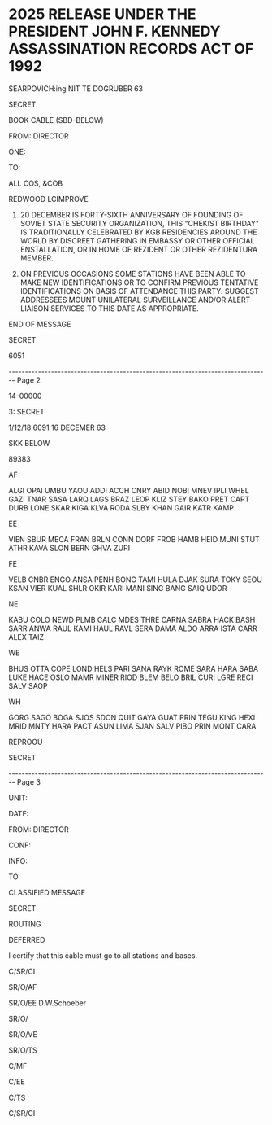 # 2025 RELEASE UNDER THE PRESIDENT JOHN F. KENNEDY ASSASSINATION RECORDS ACT OF 1992

SEARPOVICH:ing
NIT
TE DOGRUBER 63

SECRET

BOOK CABLE (SBD-BELOW)

FROM: DIRECTOR

ONE:

TO:

ALL COS, &COB

REDWOOD LCIMPROVE

1. 20 DECEMBER IS FORTY-SIXTH ANNIVERSARY OF FOUNDING OF SOVIET STATE SECURITY ORGANIZATION, THIS "CHEKIST BIRTHDAY" IS TRADITIONALLY CELEBRATED BY KGB RESIDENCIES AROUND THE WORLD BY DISCREET GATHERING IN EMBASSY OR OTHER OFFICIAL ENSTALLATION, OR IN HOME OF REZIDENT OR OTHER REZIDENTURA MEMBER.

2. ON PREVIOUS OCCASIONS SOME STATIONS HAVE BEEN ABLE TO MAKE NEW IDENTIFICATIONS OR TO CONFIRM PREVIOUS TENTATIVE IDENTIFICATIONS ON BASIS OF ATTENDANCE THIS PARTY. SUGGEST ADDRESSEES MOUNT UNILATERAL SURVEILLANCE AND/OR ALERT LIAISON SERVICES TO THIS DATE AS APPROPRIATE.

END OF MESSAGE

SECRET

6051


-------------------------------------------------------------------------------- Page 2

14-00000

3: SECRET

1/12/18
6091
16 DECEMER 63

SKK BELOW

89383

AF

ALGI
OPAI
UMBU
YAOU
ADDI
ACCH
CNRY
ABID
NOBI
MNEV
IPLI
WHEL
GAZI
TNAR
SASA
LARQ
LAGS
BRAZ
LEOP
KLIZ
STEY
BAKO
PRET
CAPT
DURB
LONE
SKAR
KIGA
KLVA
RODA
SLBY
KHAN
GAIR
KATR
KAMP

EE

VIEN
SBUR
MECA
FRAN
BRLN
CONN
DORF
FROB
HAMB
HEID
MUNI
STUT
ATHR
KAVA
SLON
BERN
GHVA
ZURI

FE

VELB
CNBR
ENGO
ANSA
PENH
BONG
TAMI
HULA
DJAK
SURA
TOKY
SEOU
KSAN
VIER
KUAL
SHLR
OKIR
KARI
MANI
SING
BANG
SAIQ
UDOR

NE

KABU
COLO
NEWD
PLMB
CALC
MDES
THRE
CARNA
SABRA
HACK
BASH
SARR
ANWA
RAUL
KAMI
HAUL
RAVL
SERA
DAMA
ALDO
ARRA
ISTA
CARR
ALEX
TAIZ

WE

BHUS
OTTA
COPE
LOND
HELS
PARI
SANA
RAYK
ROME
SARA
HARA
SABA
LUKE
HACE
OSLO
MAMR
MINER
RIOD
BLEM
BELO
BRIL
CURI
LGRE
RECI
SALV
SAOP

WH

GORG
SAGO
BOGA
SJOS
SDON
QUIT
GAYA
GUAT
PRIN
TEGU
KING
HEXI
MRID
MNTY
HARA
PACT
ASUN
LIMA
SJAN
SALV
PIBO
PRIN
MONT
CARA

REPROOU

SECRET


-------------------------------------------------------------------------------- Page 3

UNIT:

DATE:

FROM: DIRECTOR

CONF:

INFO:

TO

CLASSIFIED MESSAGE

SECRET

ROUTING

DEFERRED

I certify that this cable must go to all stations and bases.

C/SR/CI

SR/O/AF

SR/O/EE D.W.Schoeber

SR/O/

SR/O/VE

SR/O/TS

C/MF

C/EE

C/TS

C/SR/CI
